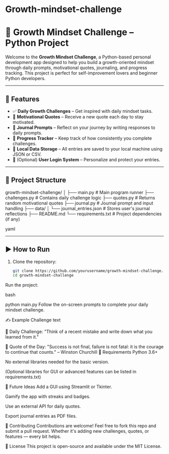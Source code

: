 # Growth-mindset-challenge

# 🧠 Growth Mindset Challenge – Python Project

Welcome to the **Growth Mindset Challenge**, a Python-based personal development app designed to help you build a growth-oriented mindset through daily prompts, motivational quotes, journaling, and progress tracking. This project is perfect for self-improvement lovers and beginner Python developers.

---

## 🌟 Features

- ✅ **Daily Growth Challenges** – Get inspired with daily mindset tasks.
- 💬 **Motivational Quotes** – Receive a new quote each day to stay motivated.
- 📖 **Journal Prompts** – Reflect on your journey by writing responses to daily prompts.
- 📅 **Progress Tracker** – Keep track of how consistently you complete challenges.
- 💾 **Local Data Storage** – All entries are saved to your local machine using JSON or CSV.
- 🔐 (Optional) **User Login System** – Personalize and protect your entries.

---

## 📁 Project Structure

growth-mindset-challenge/ │ ├── main.py # Main program runner ├── challenges.py # Contains daily challenge logic ├── quotes.py # Returns random motivational quotes ├── journal.py # Journal prompt and input handling ├── data/ │ └── journal_entries.json # Stores user's journal reflections ├── README.md └── requirements.txt # Project dependencies (if any)

yaml


---

## ▶️ How to Run

1. Clone the repository:
   ```bash
   git clone https://github.com/yourusername/growth-mindset-challenge.git
   cd growth-mindset-challenge
Run the project:

bash

python main.py
Follow the on-screen prompts to complete your daily mindset challenge.

✍️ Example Challenge
text

🧠 Daily Challenge:
"Think of a recent mistake and write down what you learned from it."

💬 Quote of the Day:
"Success is not final, failure is not fatal: it is the courage to continue that counts." – Winston Churchill
📌 Requirements
Python 3.6+

No external libraries needed for the basic version.

(Optional libraries for GUI or advanced features can be listed in requirements.txt)

🚀 Future Ideas
Add a GUI using Streamlit or Tkinter.

Gamify the app with streaks and badges.

Use an external API for daily quotes.

Export journal entries as PDF files.

🤝 Contributing
Contributions are welcome! Feel free to fork this repo and submit a pull request. Whether it's adding new challenges, quotes, or features — every bit helps.

📜 License
This project is open-source and available under the MIT License.
